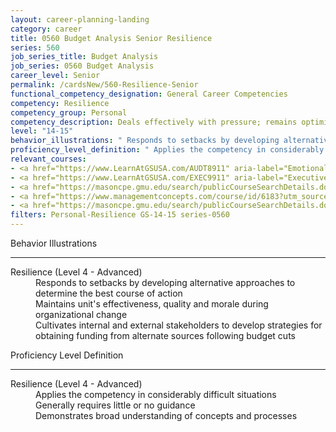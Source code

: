 ```yaml
---
layout: career-planning-landing
category: career
title: 0560 Budget Analysis Senior Resilience
series: 560
job_series_title: Budget Analysis
job_series: 0560 Budget Analysis
career_level: Senior
permalink: /cardsNew/560-Resilience-Senior
functional_competency_designation: General Career Competencies
competency: Resilience
competency_group: Personal
competency_description: Deals effectively with pressure; remains optimistic and persistent, even under adversity; recovers quickly from setbacks.
level: "14-15"
behavior_illustrations: " Responds to setbacks by developing alternative approaches to determine the best course of action  Maintains unit's effectiveness, quality and morale during organizational change  Cultivates internal and external stakeholders to develop strategies for obtaining funding from alternate sources following budget cuts"
proficiency_level_definition: " Applies the competency in considerably difficult situations  Generally requires little or no guidance  Demonstrates broad understanding of concepts and processes"
relevant_courses: 
- <a href="https://www.LearnAtGSUSA.com/AUDT8911" aria-label="Emotionally Intelligent Auditor&#58; The Power of Influence and Situational Awareness (AUDT8911) - https://www.LearnAtGSUSA.com/AUDT8911">Emotionally Intelligent Auditor&#58; The Power of Influence and Situational Awareness (AUDT8911)</a>, Graduate School USA (GSUSA)
- <a href="https://www.LearnAtGSUSA.com/EXEC9911" aria-label="Executive Survival Skills (EXEC9911) - https://www.LearnAtGSUSA.com/EXEC9911">Executive Survival Skills (EXEC9911)</a>, Graduate School USA (GSUSA)
- <a href="https://masoncpe.gmu.edu/search/publicCourseSearchDetails.do?method=load&courseId=25470&courseTitle=positive-leadership-certificate-program" aria-label="LCCS 0300 Positive Leadership Certificate - https://masoncpe.gmu.edu/search/publicCourseSearchDetails.do?method=load&courseId=25470&courseTitle=positive-leadership-certificate-program">LCCS 0300 Positive Leadership Certificate</a>, George Mason University
- <a href="https://www.managementconcepts.com/course/id/6183?utm_source=CFOportal&utm_medium=listing&utm_campaign=CFOTTEP&utm_id=23FM" aria-label="Leading and Managing High-Performing Project Teams - https://www.managementconcepts.com/course/id/6183?utm_source=CFOportal&utm_medium=listing&utm_campaign=CFOTTEP&utm_id=23FM">Leading and Managing High-Performing Project Teams</a>, Management Concepts
- <a href="https://masoncpe.gmu.edu/search/publicCourseSearchDetails.do?method=load&courseId=2417742" aria-label="PEBU 0402 Leading Change - https://masoncpe.gmu.edu/search/publicCourseSearchDetails.do?method=load&courseId=2417742">PEBU 0402 Leading Change</a>, George Mason University
filters: Personal-Resilience GS-14-15 series-0560
---
```


<div class="desktop:grid-col-6 margin-y-3">
  <div class="border-top-2 bg-white padding-3 shadow-5 height-full members-hover border-1px button-border border-top-blue radius-lg">
    <p class="text-bold label-color font-size-21">Behavior Illustrations</p>
    <hr class="hr-green"/>
    <dl class="text-base card-content-color"><dt>Resilience (Level 4 - Advanced)</dt><dd>Responds to setbacks by developing alternative approaches to determine the best course of action </dd><dd>Maintains unit's effectiveness, quality and morale during organizational change </dd><dd>Cultivates internal and external stakeholders to develop strategies for obtaining funding from alternate sources following budget cuts</dd></dl>
  </div>
</div>
<div class="desktop:grid-col-6 margin-y-3">
  <div class="border-top-2 bg-white padding-3 shadow-5 height-full members-hover border-1px button-border border-top-blue radius-lg">
    <p class="text-bold label-color font-size-21">Proficiency Level Definition</p>
     <hr class="hr-green"/>
    <dl class="text-base card-content-color"><dt>Resilience (Level 4 - Advanced)</dt><dd>Applies the competency in considerably difficult situations </dd><dd>Generally requires little or no guidance </dd><dd>Demonstrates broad understanding of concepts and processes</dd></dl>
  </div>
</div>